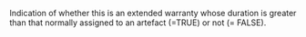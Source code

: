 Indication of whether this is an extended warranty whose duration is greater than that normally assigned to an artefact (=TRUE) or not (= FALSE).